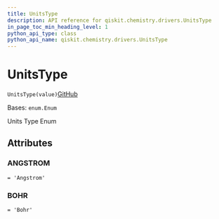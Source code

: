 ```yaml
---
title: UnitsType
description: API reference for qiskit.chemistry.drivers.UnitsType
in_page_toc_min_heading_level: 1
python_api_type: class
python_api_name: qiskit.chemistry.drivers.UnitsType
---
```


# UnitsType

<span id="qiskit.chemistry.drivers.UnitsType" />

`UnitsType(value)`[GitHub](https://github.com/qiskit-community/qiskit-aqua/tree/stable/0.9/qiskit/chemistry/drivers/units_type.py "view source code")

Bases: `enum.Enum`

Units Type Enum

## Attributes

<span id="qiskit.chemistry.drivers.UnitsType.ANGSTROM" />

### ANGSTROM

`= 'Angstrom'`

<span id="qiskit.chemistry.drivers.UnitsType.BOHR" />

### BOHR

`= 'Bohr'`

